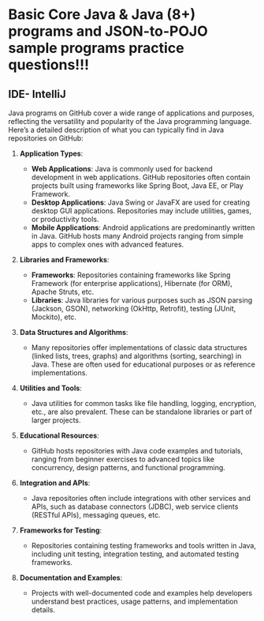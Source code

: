 # Basic Core Java & Java (8+) programs and JSON-to-POJO sample programs practice questions!!!

## IDE- IntelliJ 

Java programs on GitHub cover a wide range of applications and purposes, reflecting the versatility and popularity of the Java programming language. Here’s a detailed description of what you can typically find in Java repositories on GitHub:

1. **Application Types**:
   - **Web Applications**: Java is commonly used for backend development in web applications. GitHub repositories often contain projects built using frameworks like Spring Boot, Java EE, or Play Framework.
   - **Desktop Applications**: Java Swing or JavaFX are used for creating desktop GUI applications. Repositories may include utilities, games, or productivity tools.
   - **Mobile Applications**: Android applications are predominantly written in Java. GitHub hosts many Android projects ranging from simple apps to complex ones with advanced features.

2. **Libraries and Frameworks**:
   - **Frameworks**: Repositories containing frameworks like Spring Framework (for enterprise applications), Hibernate (for ORM), Apache Struts, etc.
   - **Libraries**: Java libraries for various purposes such as JSON parsing (Jackson, GSON), networking (OkHttp, Retrofit), testing (JUnit, Mockito), etc.

3. **Data Structures and Algorithms**:
   - Many repositories offer implementations of classic data structures (linked lists, trees, graphs) and algorithms (sorting, searching) in Java. These are often used for educational purposes or as reference implementations.

4. **Utilities and Tools**:
   - Java utilities for common tasks like file handling, logging, encryption, etc., are also prevalent. These can be standalone libraries or part of larger projects.

5. **Educational Resources**:
   - GitHub hosts repositories with Java code examples and tutorials, ranging from beginner exercises to advanced topics like concurrency, design patterns, and functional programming.

6. **Integration and APIs**:
   - Java repositories often include integrations with other services and APIs, such as database connectors (JDBC), web service clients (RESTful APIs), messaging queues, etc.

7. **Frameworks for Testing**:
   - Repositories containing testing frameworks and tools written in Java, including unit testing, integration testing, and automated testing frameworks.

8. **Documentation and Examples**:
   - Projects with well-documented code and examples help developers understand best practices, usage patterns, and implementation details.
